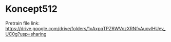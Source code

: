 # Koncept512

Pretrain file link:
https://drive.google.com/drive/folders/1xAxpqTPZ6WVozXRNfvAuovlHUev_UC0g?usp=sharing
